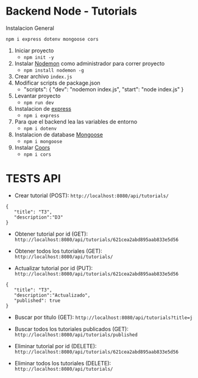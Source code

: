 # Backend Node - Tutorials
   Instalacion General
   ```
   npm i express dotenv mongoose cors
   ```
1. Iniciar proyecto
   * `npm init -y`
2. Instalar [Nodemon](https://www.npmjs.com/package/nodemon) como administrador para correr proyecto
   * `npm install nodemon -g`
3. Crear archivo `index.js`
4. Modificar scripts de package.json
   * "scripts": { 
        "dev": "nodemon index.js",
        "start": "node index.js" 
    }
5. Levantar proyecto
   * `npm run dev`
6. Instalacion de [express](https://www.npmjs.com/package/express)
   * `npm i express`
7. Para que el backend lea las variables de entorno
   * `npm i dotenv`
8. Instalacion de database [Mongoose](https://mongoosejs.com/)
   * `npm i mongoose`
9. Instalar [Coors](https://www.npmjs.com/package/cors)
    * `npm i cors`

# TESTS API 
* Crear tutorial (POST): `http://localhost:8080/api/tutorials/`
```
{
   "title": "T3",
   "description":"D3"
}
```

* Obtener tutorial por id (GET): `http://localhost:8080/api/tutorials/621cea2abd895aab833e5d56`

* Obtener todos los tutoriales (GET): `http://localhost:8080/api/tutorials/`

* Actualizar tutorial por id (PUT): `http://localhost:8080/api/tutorials/621cea2abd895aab833e5d56`
```
{
   "title": "T3",
   "description":"Actualizado",
   "published": true
}
```

* Buscar por titulo (GET): `http://localhost:8080/api/tutorials?title=j`

* Buscar todos los tutoriales publicados (GET): `http://localhost:8080/api/tutorials/published`

* Eliminar tutorial por id (DELETE): `http://localhost:8080/api/tutorials/621cea2abd895aab833e5d56`

* Eliminar todos los tutoriales (DELETE): `http://localhost:8080/api/tutorials/`
